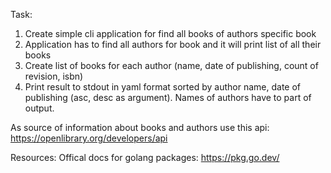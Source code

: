 Task:
1. Create simple cli application for find all books of authors specific book
2. Application has to find all authors for book and it will print list of all their books
3. Create list of books for each author (name, date of publishing, count of revision, isbn) 
4. Print result to stdout in yaml format sorted by author name, date of publishing (asc, desc as argument). Names of authors have to part of output.

As source of information about books and authors use this api: https://openlibrary.org/developers/api

Resources:
Offical docs for golang packages: https://pkg.go.dev/

